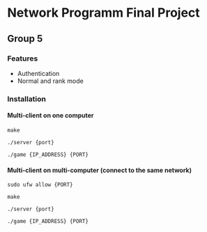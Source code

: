 # Network Programm Final Project
## Group 5
### Features
- Authentication
- Normal and rank mode
### Installation
#### Multi-client on one computer
```
make
```
```
./server {port}
```
```
./game {IP_ADDRESS} {PORT}
```
#### Multi-client on multi-computer (connect to the same network)
```
sudo ufw allow {PORT}
```
```
make
```
```
./server {port}
```
```
./game {IP_ADDRESS} {PORT}
```
